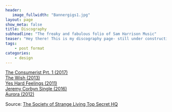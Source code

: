```yaml
---
header:
   image_fullwidth: "Bannergigs1.jpg"
layout: page
show_meta: false
title: Discography
subheadline: "The freaky and fabulous folio of Sam Harrison Music"
teaser: "Hey there! This is my discography page- still under construction as the crow flies, but on the way!!! "
tags:
    - post format
categories:
    - design 
---
```

<!--more-->
 <a href="https://www.kickstarter.com/projects/samharrison/the-consumerist-a-mini-musical-album">The Consumerist Prt. 1 (2017)</a><br>
  <a href="https://longhairedmusic.bandcamp.com/album/the-wish">The Wish (2013)</a><br>
 <a href="https://itunes.apple.com/us/album/yes-hard-feelings/id478052570">Yes Hard Feelings (2011)</a><br>
  <a href="https://itunes.apple.com/us/album/i-feel-like-jeremy-corbyn/id1133993821">Jeremy Corbyn Single (2016)</a><br>
  <a href="https://itunes.apple.com/us/album/salome-remastered/id784573815">Aurora (2012)</a><br>

Source: [The Society of Strange Living Top Secret HQ](https://www.youtube.com/watch?v=z5NtUWZCbQ4)
